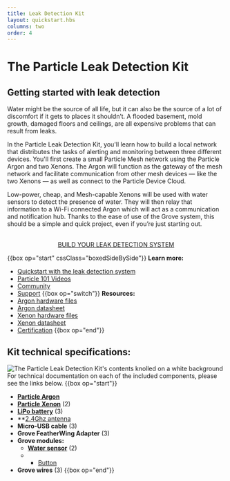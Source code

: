 ```yaml
---
title: Leak Detection Kit
layout: quickstart.hbs
columns: two
order: 4
---
```


# The Particle Leak Detection Kit 


## Getting started with leak detection
Water might be the source of all life, but it can also be the source of a lot of discomfort if it gets to places it shouldn’t. A flooded basement, mold growth, damaged floors and ceilings, are all expensive problems that can result from leaks.

In the Particle Leak Detection Kit, you'll learn how to build a local network that distributes the tasks of alerting and monitoring between three different devices. You'll first create a small Particle Mesh network using the Particle Argon and two Xenons. The Argon will function as the gateway of the mesh network and facilitate communication from other mesh devices — like the two Xenons — as well as connect to the Particle Device Cloud. 

Low-power, cheap, and Mesh-capable Xenons will be used with water sensors to detect the presence of water. They will then relay that information to a Wi-Fi connected Argon which will act as a communication and notification hub. Thanks to the ease of use of the Grove system, this should be a simple and quick project, even if you’re just starting out.

<div align="center">
<br />
<a href="http://docs.particle.io/quickstart/isk-project/" target="_blank" class="button">BUILD YOUR LEAK DETECTION SYSTEM</a>
</div>

{{box op="start" cssClass="boxedSideBySide"}}
**Learn more:**
- [Quickstart with the leak detection system](/quickstart/ldk-project/)
- [Particle 101 Videos](https://www.youtube.com/playlist?list=PLIeLC6NIW2tKvC5W007j_PU-dxONK_ZXR)
- [Community](https://community.particle.io)
- [Support](/support/support-and-fulfillment/menu-base/)
  {{box op="switch"}}
  **Resources:**
- [Argon hardware files](https://github.com/particle-iot/argon)
- [Argon datasheet](/datasheets/wi-fi/argon-datasheet/)
- [Xenon hardware files](https://github.com/particle-iot/xenon)
- [Xenon datasheet](/datasheets/mesh/xenon-datasheet.md)
- [Certification](/datasheets/certifications/certification)
  {{box op="end"}}

## Kit technical specifications:
![The Particle Leak Detection Kit's contents knolled on a white background](/assets/images/Leak-Detection-Kit-contents.jpg)
For technical documentation on each of the included components, please see the links below.
{{box op="start"}}
- **[Particle Argon](https://docs.particle.io/argon/)**  
- **[Particle Xenon](https://docs.particle.io/xenon/)** (2)
- **[LiPo battery](https://store.particle.io/collections/accessories/products/li-po-battery)** (3)
- **[2.4Ghz antenna](https://docs.particle.io/datasheets/wi-fi/argon-datasheet/#antenna)
- **Micro-USB cable** (3)
- **Grove FeatherWing Adapter** (3)
- **Grove modules:**
  - **[Water sensor](https://www.seeedstudio.com/Grove-Water-Sensor-p-748.html)** (2)
  - * [Button](https://docs.particle.io/datasheets/accessories/mesh-accessories/#button) 
- **Grove wires** (3)
{{box op="end"}}